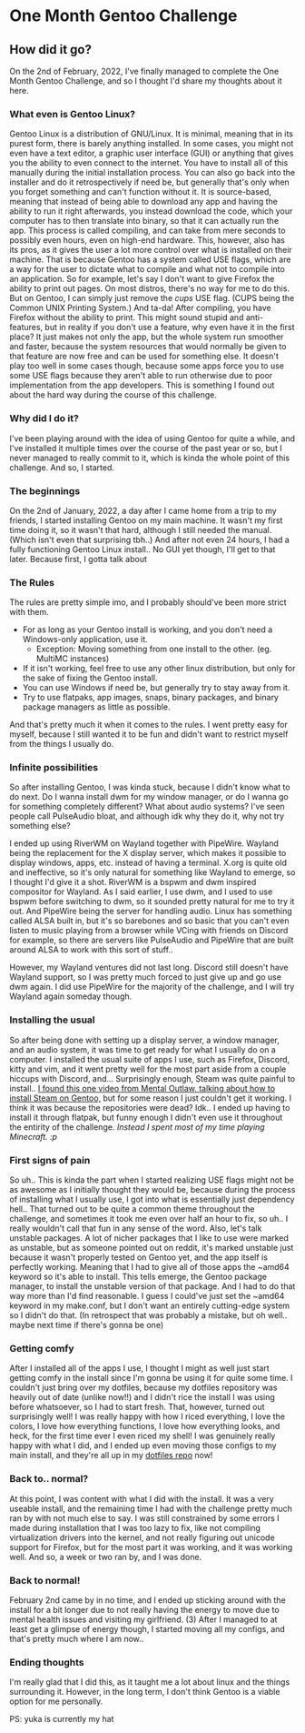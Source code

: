 # One Month Gentoo Challenge
## How did it go?

On the 2nd of February, 2022, I've finally managed to complete the One Month Gentoo Challenge, and so I thought I'd share my thoughts about it here.

### What even is Gentoo Linux?

Gentoo Linux is a distribution of GNU/Linux.
It is minimal, meaning that in its purest form, there is barely anything installed. In some cases, you might not even have a text editor, a graphic user interface (GUI) or anything that gives you the ability to even connect to the internet. You have to install all of this manually during the initial installation process. You can also go back into the installer and do it retrospectively if need be, but generally that's only when you forget something and can't function without it.
It is source-based, meaning that instead of being able to download any app and having the ability to run it right afterwards, you instead download the code, which your computer has to then translate into binary, so that it can actually run the app. This process is called compiling, and can take from mere seconds to possibly even hours, even on high-end hardware. This, however, also has its pros, as it gives the user a lot more control over what is installed on their machine.
That is because Gentoo has a system called USE flags, which are a way for the user to dictate what to compile and what not to compile into an application. So for example, let's say I don't want to give Firefox the ability to print out pages. On most distros, there's no way for me to do this. But on Gentoo, I can simply just remove the *cups* USE flag. (CUPS being the Common UNIX Printing System.) And ta-da! After compiling, you have Firefox without the ability to print. This might sound stupid and anti-features, but in reality if you don't use a feature, why even have it in the first place? It just makes not only the app, but the whole system run smoother and faster, because the system resources that would normally be given to that feature are now free and can be used for something else. It doesn't play too well in some cases though, because some apps force you to use some USE flags because they aren't able to run otherwise due to poor implementation from the app developers. This is something I found out about the hard way during the course of this challenge.

### Why did I do it?

I've been playing around with the idea of using Gentoo for quite a while, and I've installed it multiple times over the course of the past year or so, but I never managed to really commit to it, which is kinda the whole point of this challenge. And so, I started.

### The beginnings

On the 2nd of January, 2022, a day after I came home from a trip to my friends, I started installing Gentoo on my main machine. It wasn't my first time doing it, so it wasn't that hard, although I still needed the manual. (Which isn't even that surprising tbh..) And after not even 24 hours, I had a fully functioning Gentoo Linux install.. No GUI yet though, I'll get to that later. Because first, I gotta talk about

### The Rules

The rules are pretty simple imo, and I probably should've been more strict with them.

- For as long as your Gentoo install is working, and you don't need a Windows-only application, use it.
	- Exception: Moving something from one install to the other. (eg. MultiMC instances)
- If it isn't working, feel free to use any other linux distribution, but only for the sake of fixing the Gentoo install.
- You can use Windows if need be, but generally try to stay away from it.
- Try to use flatpaks, app images, snaps, binary packages, and binary package managers as little as possible.

And that's pretty much it when it comes to the rules. I went pretty easy for myself, because I still wanted it to be fun and didn't want to restrict myself from the things I usually do.

### Infinite possibilities

So after installing Gentoo, I was kinda stuck, because I didn't know what to do next. Do I wanna install dwm for my window manager, or do I wanna go for something completely different? What about audio systems? I've seen people call PulseAudio bloat, and although idk why they do it, why not try something else?

I ended up using RiverWM on Wayland together with PipeWire. Wayland being the replacement for the X display server, which makes it possible to display windows, apps, etc. instead of having a terminal. X.org is quite old and ineffective, so it's only natural for something like Wayland to emerge, so I thought I'd give it a shot. RiverWM is a bspwm and dwm inspired compositor for Wayland. As I said earlier, I use dwm, and I used to use bspwm before switching to dwm, so it sounded pretty natural for me to try it out. And PipeWire being the server for handling audio. Linux has something called ALSA built in, but it's so barebones and so basic that you can't even listen to music playing from a browser while VCing with friends on Discord for example, so there are servers like PulseAudio and PipeWire that are built around ALSA to work with this sort of stuff..

However, my Wayland ventures did not last long. Discord still doesn't have Wayland support, so I was pretty much forced to just give up and go use dwm again. I did use PipeWire for the majority of the challenge, and I will try Wayland again someday though.

### Installing the usual

So after being done with setting up a display server, a window manager, and an audio system, it was time to get ready for what I usually do on a computer. I installed the usual suite of apps I use, such as Firefox, Discord, kitty and vim, and it went pretty well for the most part aside from a couple hiccups with Discord, and... Surprisingly enough, Steam was quite painful to install.. [I found this one video from Mental Outlaw, talking about how to install Steam on Gentoo,](https://youtu.be/ePUIMnIFkww) but for some reason I just couldn't get it working. I think it was because the repositories were dead? Idk.. I ended up having to install it through flatpak, but funny enough I didn't even use it throughout the entirity of the challenge. *Instead I spent most of my time playing Minecraft. :p*

### First signs of pain

So uh.. This is kinda the part when I started realizing USE flags might not be as awesome as I initially thought they would be, because during the process of installing what I usually use, I got into what is essentially just dependency hell.. That turned out to be quite a common theme throughout the challenge, and sometimes it took me even over half an hour to fix, so uh.. I really wouldn't call that fun in any sense of the word. Also, let's talk unstable packages. A lot of nicher packages that I like to use were marked as unstable, but as someone pointed out on reddit, it's marked unstable just because it wasn't properly tested on Gentoo yet, and the app itself is perfectly working. Meaning that I had to give all of those apps the ~amd64 keyword so it's able to install. This tells emerge, the Gentoo package manager, to install the unstable version of that package. And I had to do that way more than I'd find reasonable. I guess I could've just set the ~amd64 keyword in my make.conf, but I don't want an entirely cutting-edge system so I didn't do that. (In retrospect that was probably a mistake, but oh well.. maybe next time if there's gonna be one)

### Getting comfy

After I installed all of the apps I use, I thought I might as well just start getting comfy in the install since I'm gonna be using it for quite some time. I couldn't just bring over my dotfiles, because my dotfiles repository was heavily out of date (unlike now!!) and I didn't rice the install I was using before whatsoever, so I had to start fresh. That, however, turned out surprisingly well! I was really happy with how I riced everything, I love the colors, I love how everything functions, I love how everything looks, and heck, for the first time ever I even riced my shell! I was genuinely really happy with what I did, and I ended up even moving those configs to my main install, and they're all up in my [dotfiles repo](https://github.com/Call-Me-Apro/.dotfiles) now!

### Back to.. normal?

At this point, I was content with what I did with the install. It was a very useable install, and the remaining time I had with the challenge pretty much ran by with not much else to say. I was still constrained by some errors I made during installation that I was too lazy to fix, like not compiling virtualization drivers into the kernel, and not really figuring out unicode support for Firefox, but for the most part it was working, and it was working well. And so, a week or two ran by, and I was done.

### Back to normal!

February 2nd came by in no time, and I ended up sticking around with the install for a bit longer due to not really having the energy to move due to mental health issues and visiting my girlfriend. (3) After I managed to at least get a glimpse of energy though, I started moving all my configs, and that's pretty much where I am now..

### Ending thoughts

I'm really glad that I did this, as it taught me a lot about linux and the things surrounding it. However, in the long term, I don't think Gentoo is a viable option for me personally.

PS: yuka is currently my hat
